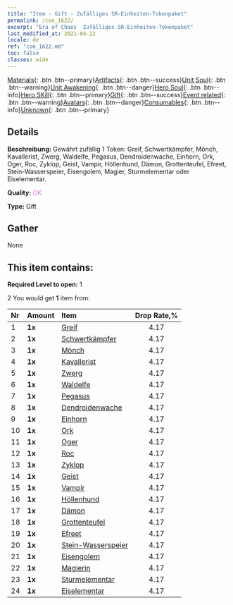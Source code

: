 ```yaml
---
title: "Item - Gift - Zufälliges SR-Einheiten-Tokenpaket"
permalink: /con_1622/
excerpt: "Era of Chaos  Zufälliges SR-Einheiten-Tokenpaket"
last_modified_at: 2021-04-22
locale: de
ref: "con_1622.md"
toc: false
classes: wide
---
```

 [Materials](/ItemsDE/){: .btn .btn--primary}[Artifacts](/ItemsDE/Artifacts/){: .btn .btn--success}[Unit Soul](/ItemsDE/UnitSoul/){: .btn .btn--warning}[Unit Awakening](/ItemsDE/UnitAwakening/){: .btn .btn--danger}[Hero Soul](/ItemsDE/HeroSoul/){: .btn .btn--info}[Hero SKill](/ItemsDE/HeroSkill/){: .btn .btn--primary}[Gift](/ItemsDE/Gift/){: .btn .btn--success}[Event related](/ItemsDE/Events/){: .btn .btn--warning}[Avatars](/ItemsDE/Avatars/){: .btn .btn--danger}[Consumables](/ItemsDE/Consumables/){: .btn .btn--info}[Unknown](/ItemsDE/Unknown/){: .btn .btn--primary}

## Details
 **Beschreibung:** Gewährt zufällig 1 Token: Greif, Schwertkämpfer, Mönch, Kavallerist, Zwerg, Waldelfe, Pegasus, Dendroidenwache, Einhorn, Ork, Oger, Roc, Zyklop, Geist, Vampir, Höllenhund, Dämon, Grottenteufel, Efreet, Stein-Wasserspeier, Eisengolem, Magier, Sturmelementar oder Eiselementar.

 **Quality:** <span style="color: #DA70D6">OK</span>

 **Type:** Gift

## Gather

  None

## This item contains:

 **Required Level to open:** 1

 2 You would get **1** item  from:

  | Nr | Amount |     Item    | Drop Rate,% |
  |:---|:-------|:------------|:---------:|
  | 1 |  **1x** | [Greif](/de/Items/unt_192/) | 4.17 | 
  | 2 |  **1x** | [Schwertkämpfer](/de/Items/unt_193/) | 4.17 | 
  | 3 |  **1x** | [Mönch](/de/Items/unt_194/) | 4.17 | 
  | 4 |  **1x** | [Kavallerist](/de/Items/unt_195/) | 4.17 | 
  | 5 |  **1x** | [Zwerg](/de/Items/unt_200/) | 4.17 | 
  | 6 |  **1x** | [Waldelfe](/de/Items/unt_201/) | 4.17 | 
  | 7 |  **1x** | [Pegasus](/de/Items/unt_202/) | 4.17 | 
  | 8 |  **1x** | [Dendroidenwache](/de/Items/unt_203/) | 4.17 | 
  | 9 |  **1x** | [Einhorn](/de/Items/unt_204/) | 4.17 | 
  | 10 |  **1x** | [Ork](/de/Items/unt_219/) | 4.17 | 
  | 11 |  **1x** | [Oger](/de/Items/unt_220/) | 4.17 | 
  | 12 |  **1x** | [Roc](/de/Items/unt_221/) | 4.17 | 
  | 13 |  **1x** | [Zyklop](/de/Items/unt_222/) | 4.17 | 
  | 14 |  **1x** | [Geist](/de/Items/unt_210/) | 4.17 | 
  | 15 |  **1x** | [Vampir](/de/Items/unt_211/) | 4.17 | 
  | 16 |  **1x** | [Höllenhund](/de/Items/unt_228/) | 4.17 | 
  | 17 |  **1x** | [Dämon](/de/Items/unt_229/) | 4.17 | 
  | 18 |  **1x** | [Grottenteufel](/de/Items/unt_230/) | 4.17 | 
  | 19 |  **1x** | [Efreet](/de/Items/unt_231/) | 4.17 | 
  | 20 |  **1x** | [Stein-Wasserspeier](/de/Items/unt_236/) | 4.17 | 
  | 21 |  **1x** | [Eisengolem](/de/Items/unt_237/) | 4.17 | 
  | 22 |  **1x** | [Magierin](/de/Items/unt_238/) | 4.17 | 
  | 23 |  **1x** | [Sturmelementar](/de/Items/unt_263/) | 4.17 | 
  | 24 |  **1x** | [Eiselementar](/de/Items/unt_264/) | 4.17 | 
